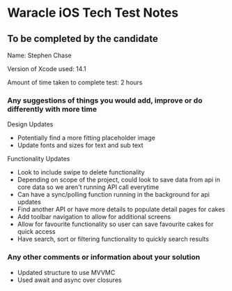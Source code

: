 # Waracle iOS Tech Test Notes

## To be completed by the candidate

Name: Stephen Chase

Version of Xcode used: 14.1

Amount of time taken to complete test: 2 hours

### Any suggestions of things you would add, improve or do differently with more time

Design Updates
- Potentially find a more fitting placeholder image
- Update fonts and sizes for text and sub text

Functionality Updates
- Look to include swipe to delete functionality 
- Depending on scope of the project, could look to save data from api in core data so we aren't running API call everytime
- Can have a sync/polling function running in the background for api updates
- Find another API or have more details to populate detail pages for cakes
- Add toolbar navigation to allow for additional screens
- Allow for favourite functionality so user can save favourite cakes for quick access
- Have search, sort or filtering functionality to quickly search results


### Any other comments or information about your solution
- Updated structure to use MVVMC 
- Used await and async over closures
